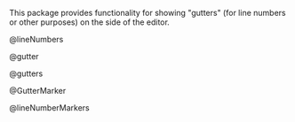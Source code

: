 This package provides functionality for showing "gutters" (for line
numbers or other purposes) on the side of the editor.

@lineNumbers

@gutter

@gutters

@GutterMarker

@lineNumberMarkers
